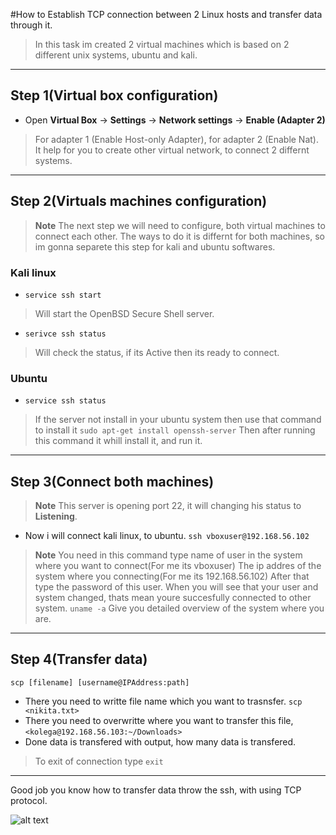 #How to Establish TCP connection between 2 Linux hosts and transfer data through it.
>In this task im created 2 virtual machines which is based on 2 different unix systems, ubuntu and kali.
---
## Step 1(Virtual box configuration)
- Open **Virtual Box** -> **Settings** -> **Network settings** -> **Enable (Adapter 2)**
>For adapter 1 (Enable Host-only Adapter), for adapter 2 (Enable Nat).
>It help for you to create other virtual network, to connect 2 differnt systems.
---
## Step 2(Virtuals machines configuration)
>**Note**
>The next step we will need to configure, both virtual machines to connect each other.
>The ways to do it is differnt for both machines, so im gonna separete this step for kali and ubuntu softwares.
### Kali linux
- ```service ssh start```
>Will start the OpenBSD Secure Shell server.
- ```serivce ssh status```
>Will check the status, if its Active then its ready to connect.
### Ubuntu
- ```service ssh status```
>If the server not install in your ubuntu system then use that command to install it ```sudo apt-get install openssh-server```
>Then after running this command it whill install it, and run it.
---
## Step 3(Connect both machines)
>**Note**
>This server is opening port 22, it will changing his status to **Listening**.
- Now i will connect kali linux, to ubuntu.
```ssh vboxuser@192.168.56.102```
>**Note**
>You need in this command type name of user in the system where you want to connect(For me its vboxuser)
>The ip addres of the system where you connecting(For me its 192.168.56.102)
>After that type the password of this user.
When you will see that your user and system changed, thats mean youre succesfully connected to other system.
```uname -a```
>Give you detailed overview of the system where you are.
---
## Step 4(Transfer data)
```scp [filename] [username@IPAddress:path]```
- There you need to writte file name which you want to trasnsfer. ```scp <nikita.txt>```
- There you need to overwritte where you want to transfer this file, ```<kolega@192.168.56.103:~/Downloads>```
- Done data is transfered with output, how many data is transfered.
>To exit of connection type ```exit```
---
Good job you know how to transfer data throw the ssh, with using TCP protocol.


![alt text](http://picsum.photos/200/200)

